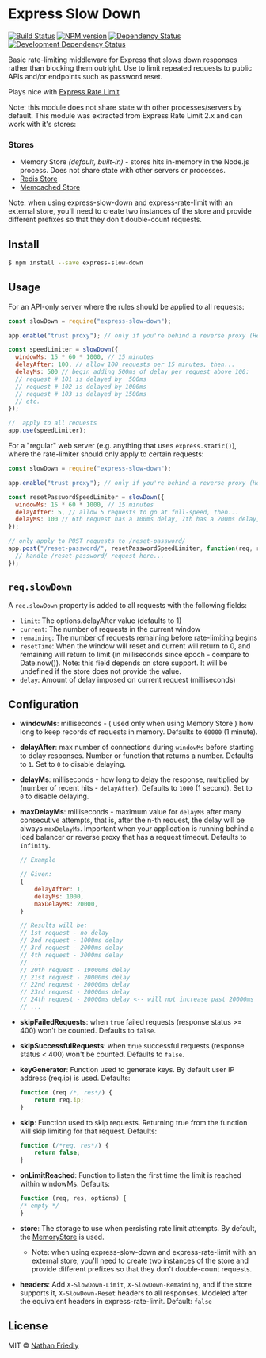 # Express Slow Down

[![Build Status](https://secure.travis-ci.org/nfriedly/express-slow-down.png?branch=master)](http://travis-ci.org/nfriedly/express-slow-down)
[![NPM version](http://badge.fury.io/js/express-slow-down.png)](https://npmjs.org/package/express-slow-down "View this project on NPM")
[![Dependency Status](https://david-dm.org/nfriedly/express-slow-down.png?theme=shields.io)](https://david-dm.org/nfriedly/express-slow-down)
[![Development Dependency Status](https://david-dm.org/nfriedly/express-slow-down/dev-status.png?theme=shields.io)](https://david-dm.org/nfriedly/express-slow-down#info=devDependencies)

Basic rate-limiting middleware for Express that slows down responses rather than blocking them outright. Use to limit repeated requests to public APIs and/or endpoints such as password reset.

Plays nice with [Express Rate Limit](https://npmjs.org/package/express-rate-limit)

Note: this module does not share state with other processes/servers by default. This module was extracted from Express Rate Limit 2.x and can work with it's stores:

### Stores

- Memory Store _(default, built-in)_ - stores hits in-memory in the Node.js process. Does not share state with other servers or processes.
- [Redis Store](https://npmjs.com/package/rate-limit-redis)
- [Memcached Store](https://npmjs.org/package/rate-limit-memcached)

Note: when using express-slow-down and express-rate-limit with an external store, you'll need to create two instances of the store and provide different prefixes so that they don't double-count requests.

## Install

```sh
$ npm install --save express-slow-down
```

## Usage

For an API-only server where the rules should be applied to all requests:

```js
const slowDown = require("express-slow-down");

app.enable("trust proxy"); // only if you're behind a reverse proxy (Heroku, Bluemix, AWS if you use an ELB, custom Nginx setup, etc)

const speedLimiter = slowDown({
  windowMs: 15 * 60 * 1000, // 15 minutes
  delayAfter: 100, // allow 100 requests per 15 minutes, then...
  delayMs: 500 // begin adding 500ms of delay per request above 100:
  // request # 101 is delayed by  500ms
  // request # 102 is delayed by 1000ms
  // request # 103 is delayed by 1500ms
  // etc.
});

//  apply to all requests
app.use(speedLimiter);
```

For a "regular" web server (e.g. anything that uses `express.static()`), where the rate-limiter should only apply to certain requests:

```js
const slowDown = require("express-slow-down");

app.enable("trust proxy"); // only if you're behind a reverse proxy (Heroku, Bluemix, AWS if you use an ELB, custom Nginx setup, etc)

const resetPasswordSpeedLimiter = slowDown({
  windowMs: 15 * 60 * 1000, // 15 minutes
  delayAfter: 5, // allow 5 requests to go at full-speed, then...
  delayMs: 100 // 6th request has a 100ms delay, 7th has a 200ms delay, 8th gets 300ms, etc.
});

// only apply to POST requests to /reset-password/
app.post("/reset-password/", resetPasswordSpeedLimiter, function(req, res) {
  // handle /reset-password/ request here...
});
```

## `req.slowDown`

A `req.slowDown` property is added to all requests with the following fields:

- `limit`: The options.delayAfter value (defaults to 1)
- `current`: The number of requests in the current window
- `remaining`: The number of requests remaining before rate-limiting begins
- `resetTime`: When the window will reset and current will return to 0, and remaining will return to limit (in milliseconds since epoch - compare to Date.now()). Note: this field depends on store support. It will be undefined if the store does not provide the value.
- `delay`: Amount of delay imposed on current request (milliseconds)

## Configuration

- **windowMs**: milliseconds - ( used only when using Memory Store ) how long to keep records of requests in memory. Defaults to `60000` (1 minute). 
- **delayAfter**: max number of connections during `windowMs` before starting to delay responses. Number or function that returns a number. Defaults to `1`. Set to `0` to disable delaying.
- **delayMs**: milliseconds - how long to delay the response, multiplied by (number of recent hits - `delayAfter`). Defaults to `1000` (1 second). Set to `0` to disable delaying.
- **maxDelayMs**: milliseconds - maximum value for `delayMs` after many consecutive attempts, that is, after the n-th request, the delay will be always `maxDelayMs`. Important when your application is running behind a load balancer or reverse proxy that has a request timeout. Defaults to `Infinity`.

  ```javascript
  // Example

  // Given:
  {
      delayAfter: 1,
      delayMs: 1000,
      maxDelayMs: 20000,
  }

  // Results will be:
  // 1st request - no delay
  // 2nd request - 1000ms delay
  // 3rd request - 2000ms delay
  // 4th request - 3000ms delay
  // ...
  // 20th request - 19000ms delay
  // 21st request - 20000ms delay
  // 22nd request - 20000ms delay
  // 23rd request - 20000ms delay
  // 24th request - 20000ms delay <-- will not increase past 20000ms
  // ...
  ```

- **skipFailedRequests**: when `true` failed requests (response status >= 400) won't be counted. Defaults to `false`.
- **skipSuccessfulRequests**: when `true` successful requests (response status < 400) won't be counted. Defaults to `false`.
- **keyGenerator**: Function used to generate keys. By default user IP address (req.ip) is used. Defaults:

  ```js
  function (req /*, res*/) {
      return req.ip;
  }
  ```

- **skip**: Function used to skip requests. Returning true from the function will skip limiting for that request. Defaults:

  ```js
  function (/*req, res*/) {
      return false;
  }
  ```

- **onLimitReached**: Function to listen the first time the limit is reached within windowMs. Defaults:

  ```js
  function (req, res, options) {
  /* empty */
  }
  ```

- **store**: The storage to use when persisting rate limit attempts. By default, the [MemoryStore](lib/memory-store.js) is used.
  - Note: when using express-slow-down and express-rate-limit with an external store, you'll need to create two instances of the store and provide different prefixes so that they don't double-count requests.
- **headers**: Add `X-SlowDown-Limit`, `X-SlowDown-Remaining`, and if the store supports it, `X-SlowDown-Reset` headers to all responses. Modeled after the equivalent headers in express-rate-limit. Default: `false`

## License

MIT © [Nathan Friedly](http://nfriedly.com/)
